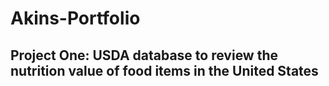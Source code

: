 # Akins-Portfolio

## Project One: USDA database to review the nutrition value of food items in the United States
